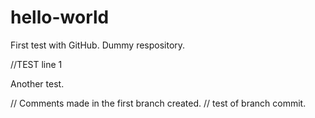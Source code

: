 # hello-world
First test with GitHub. Dummy respository.

//TEST line 1

Another test.


// Comments made in the first branch created.
// test of branch commit.
